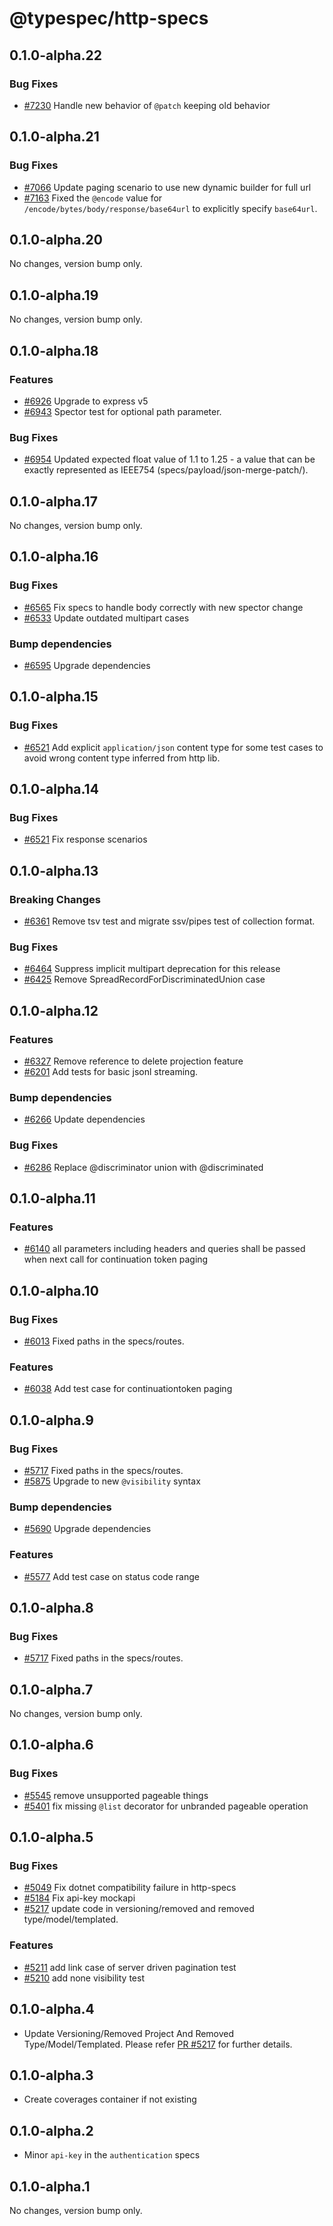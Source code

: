 # @typespec/http-specs

## 0.1.0-alpha.22

### Bug Fixes

- [#7230](https://github.com/microsoft/typespec/pull/7230) Handle new behavior of `@patch` keeping old behavior


## 0.1.0-alpha.21

### Bug Fixes

- [#7066](https://github.com/microsoft/typespec/pull/7066) Update paging scenario to use new dynamic builder for full url
- [#7163](https://github.com/microsoft/typespec/pull/7163) Fixed the `@encode` value for `/encode/bytes/body/response/base64url` to explicitly specify `base64url`.


## 0.1.0-alpha.20

No changes, version bump only.

## 0.1.0-alpha.19

No changes, version bump only.

## 0.1.0-alpha.18

### Features

- [#6926](https://github.com/microsoft/typespec/pull/6926) Upgrade to express v5
- [#6943](https://github.com/microsoft/typespec/pull/6943) Spector test for optional path parameter.

### Bug Fixes

- [#6954](https://github.com/microsoft/typespec/pull/6954) Updated expected float value of 1.1 to 1.25 - a value that can be exactly represented as IEEE754 (specs/payload/json-merge-patch/).


## 0.1.0-alpha.17

No changes, version bump only.

## 0.1.0-alpha.16

### Bug Fixes

- [#6565](https://github.com/microsoft/typespec/pull/6565) Fix specs to handle body correctly with new spector change
- [#6533](https://github.com/microsoft/typespec/pull/6533) Update outdated multipart cases

### Bump dependencies

- [#6595](https://github.com/microsoft/typespec/pull/6595) Upgrade dependencies


## 0.1.0-alpha.15

### Bug Fixes

- [#6521](https://github.com/microsoft/typespec/pull/6528) Add explicit `application/json` content type for some test cases to avoid wrong content type inferred from http lib.


## 0.1.0-alpha.14

### Bug Fixes

- [#6521](https://github.com/microsoft/typespec/pull/6521) Fix response scenarios


## 0.1.0-alpha.13

### Breaking Changes

- [#6361](https://github.com/microsoft/typespec/pull/6361) Remove tsv test and migrate ssv/pipes test of collection format.

### Bug Fixes

- [#6464](https://github.com/microsoft/typespec/pull/6464) Suppress implicit multipart deprecation for this release
- [#6425](https://github.com/microsoft/typespec/pull/6425) Remove SpreadRecordForDiscriminatedUnion case


## 0.1.0-alpha.12

### Features

- [#6327](https://github.com/microsoft/typespec/pull/6327) Remove reference to delete projection feature
- [#6201](https://github.com/microsoft/typespec/pull/6201) Add tests for basic jsonl streaming.

### Bump dependencies

- [#6266](https://github.com/microsoft/typespec/pull/6266) Update dependencies

### Bug Fixes

- [#6286](https://github.com/microsoft/typespec/pull/6286) Replace @discriminator union with @discriminated

## 0.1.0-alpha.11

### Features

- [#6140](https://github.com/microsoft/typespec/pull/6140) all parameters including headers and queries shall be passed when next call for continuation token paging

## 0.1.0-alpha.10

### Bug Fixes

- [#6013](https://github.com/microsoft/typespec/pull/6013) Fixed paths in the specs/routes.

### Features

- [#6038](https://github.com/microsoft/typespec/pull/6038) Add test case for continuationtoken paging

## 0.1.0-alpha.9

### Bug Fixes

- [#5717](https://github.com/microsoft/typespec/pull/5717) Fixed paths in the specs/routes.
- [#5875](https://github.com/microsoft/typespec/pull/5875) Upgrade to new `@visibility` syntax

### Bump dependencies

- [#5690](https://github.com/microsoft/typespec/pull/5690) Upgrade dependencies

### Features

- [#5577](https://github.com/microsoft/typespec/pull/5577) Add test case on status code range

## 0.1.0-alpha.8

### Bug Fixes

- [#5717](https://github.com/microsoft/typespec/pull/5717) Fixed paths in the specs/routes.

## 0.1.0-alpha.7

No changes, version bump only.

## 0.1.0-alpha.6

### Bug Fixes

- [#5545](https://github.com/microsoft/typespec/pull/5545) remove unsupported pageable things
- [#5401](https://github.com/microsoft/typespec/pull/5401) fix missing `@list` decorator for unbranded pageable operation

## 0.1.0-alpha.5

### Bug Fixes

- [#5049](https://github.com/microsoft/typespec/pull/5049) Fix dotnet compatibility failure in http-specs
- [#5184](https://github.com/microsoft/typespec/pull/5184) Fix api-key mockapi
- [#5217](https://github.com/microsoft/typespec/pull/5217) update code in versioning/removed and removed type/model/templated.

### Features

- [#5211](https://github.com/microsoft/typespec/pull/5211) add link case of server driven pagination test
- [#5210](https://github.com/microsoft/typespec/pull/5210) add none visibility test

## 0.1.0-alpha.4

- Update Versioning/Removed Project And Removed Type/Model/Templated. Please refer [PR #5217](https://github.com/microsoft/typespec/pull/5217) for further details.

## 0.1.0-alpha.3

- Create coverages container if not existing

## 0.1.0-alpha.2

- Minor `api-key` in the `authentication` specs

## 0.1.0-alpha.1

No changes, version bump only.
